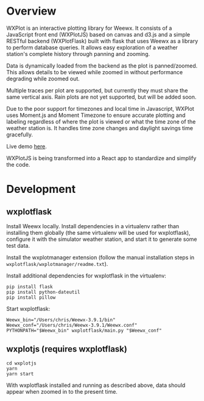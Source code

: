# Overview

WXPlot is an interactive plotting library for Weewx. It consists of a JavaScript front end (WXPlotJS) based on canvas and d3.js and a simple RESTful backend (WXPlotFlask) built with flask that uses Weewx as a library to perform database queries. It allows easy exploration of a weather station's complete history through panning and zooming.

Data is dynamically loaded from the backend as the plot is panned/zoomed. This allows details to be viewed while zoomed in without performance degrading while zoomed out.

Multiple traces per plot are supported, but currently they must share the same vertical axis. Rain plots are not yet supported, but will be added soon.

Due to the poor support for timezones and local time in Javascript, WXPlot uses Moment.js and Moment Timezone to ensure accurate plotting and labeling regardless of where the plot is viewed or what the time zone of the weather station is. It handles time zone changes and daylight savings time gracefully.

Live demo [here](http://matterivineyards.com/wxplot).

WXPlotJS is being transformed into a React app to standardize and simplify the code.

# Development

## wxplotflask

Install Weewx locally. Install dependencies in a virtualenv rather than installing them globally (the same virtualenv will be used for wxplotflask), configure it with the simulator weather station, and start it to generate some test data.

Install the wxplotmanager extension (follow the manual installation steps in `wxplotflask/wxplotmanager/readme.txt`).

Install additional dependencies for wxplotflask in the virtualenv:

```
pip install flask
pip install python-dateutil
pip install pillow
```

Start wxplotflask:

```
Weewx_bin="/Users/chris/Weewx-3.9.1/bin"
Weewx_conf="/Users/chris/Weewx-3.9.1/Weewx.conf"
PYTHONPATH="$Weewx_bin" wxplotflask/main.py "$Weewx_conf"
```

## wxplotjs (requires wxplotflask)

```
cd wxplotjs
yarn
yarn start
```

With wxplotflask installed and running as described above, data should appear when zoomed in to the present time.
